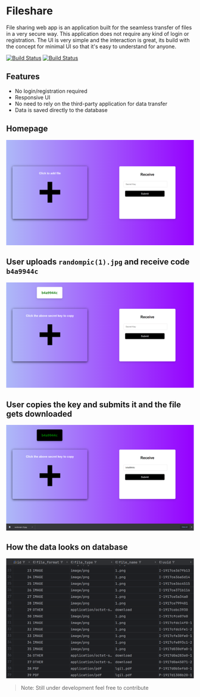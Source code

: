 # Fileshare

File sharing web app is an application built for the seamless transfer of files in a very secure way. This application does not require any kind of login or registration. The UI is very simple and the interaction is great, its build with the concept for minimal UI so that it's easy to understand for anyone.


[![Build Status](https://travis-ci.org/joemccann/dillinger.svg?branch=master)](https://github.com/bot-alert/Fileshare)
[![Build Status](https://cdn.rawgit.com/samael500/coverage-badge/master/media/97.svg)](https://github.com/bot-alert/Fileshare)

## Features

- No login/registration required
- Responsive UI
- No need to rely on the third-party application for data transfer
- Data is saved directly to the database


## Homepage
![alt text](https://raw.githubusercontent.com/bot-alert/Fileshare/master/readmepic/1.png)
## User uploads ```randompic(1).jpg``` and receive code ```b4a9944c```
![alt text](https://raw.githubusercontent.com/bot-alert/Fileshare/master/readmepic/2.png)
## User copies the key and submits it and the file gets downloaded 
![alt text](https://raw.githubusercontent.com/bot-alert/Fileshare/master/readmepic/3.png)
## How the data looks on database
![alt text](https://raw.githubusercontent.com/bot-alert/Fileshare/master/readmepic/4.png)

> Note: Still under development feel free to contribute

